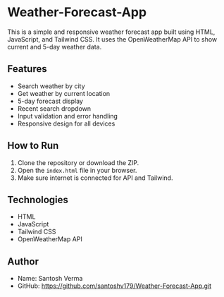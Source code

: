 # Weather-Forecast-App

This is a simple and responsive weather forecast app built using HTML, JavaScript, and Tailwind CSS. It uses the OpenWeatherMap API to show current and 5-day weather data.

## Features
- Search weather by city
- Get weather by current location
- 5-day forecast display
- Recent search dropdown
- Input validation and error handling
- Responsive design for all devices


## How to Run
1. Clone the repository or download the ZIP.
2. Open the `index.html` file in your browser.
3. Make sure internet is connected for API and Tailwind.


## Technologies
- HTML
- JavaScript
- Tailwind CSS
- OpenWeatherMap API

## Author
- Name: Santosh Verma
- GitHub: https://github.com/santoshv179/Weather-Forecast-App.git
